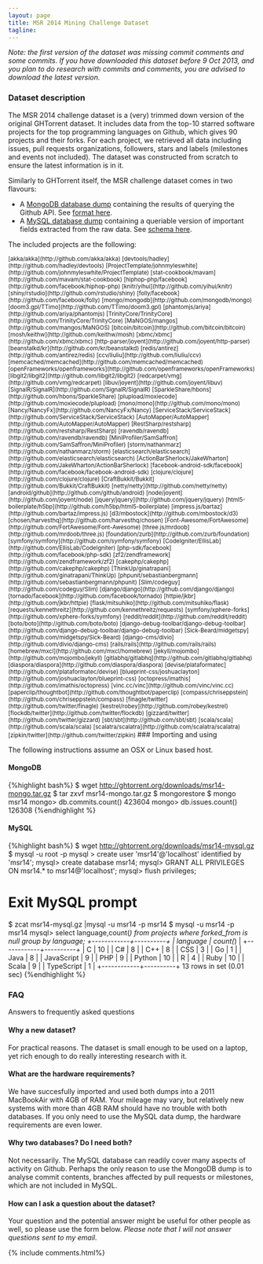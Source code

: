 ```yaml
---
layout: page
title: MSR 2014 Mining Challenge Dataset 
tagline: 
---
```


*Note: the first version of the dataset was missing commit comments and some
commits. If you have downloaded this dataset before 9 Oct 2013, and you plan to
do research with commits and comments, you are advised to download the latest version.*

### Dataset description

The MSR 2014 challenge dataset is a (very) trimmed down version of the original
GHTorrent dataset. It includes data from the top-10 starred software projects
for the top programming languages on Github, which gives 90 projects and their
forks. For each project, we retrieved all data including issues, pull requests
organizations, followers, stars and labels (milestones and events not
included). The dataset was constructed from scratch to ensure the latest
information is in it.

Similarly to GHTorrent itself, the MSR challenge dataset comes in two flavours:

* A [MongoDB database dump](http://ghtorrent.org/downloads/msr14-mongo.tar.gz) containing the results of querying the Github API. See [format here](mongo.html).
* A [MySQL database dump](http://ghtorrent.org/downloads/msr14-mysql.gz) containing a queriable version of important fields extracted from the raw data. See [schema here](relational.html).

The included projects are the following:

<small>
[akka/akka](http://github.com/akka/akka)
[devtools/hadley](http://github.com/hadley/devtools)
[ProjectTemplate/johnmyleswhite](http://github.com/johnmyleswhite/ProjectTemplate)
[stat-cookbook/mavam](http://github.com/mavam/stat-cookbook)
[hiphop-php/facebook](http://github.com/facebook/hiphop-php)
[knitr/yihui](http://github.com/yihui/knitr)
[shiny/rstudio](http://github.com/rstudio/shiny)
[folly/facebook](http://github.com/facebook/folly)
[mongo/mongodb](http://github.com/mongodb/mongo)
[doom3.gpl/TTimo](http://github.com/TTimo/doom3.gpl)
[phantomjs/ariya](http://github.com/ariya/phantomjs)
[TrinityCore/TrinityCore](http://github.com/TrinityCore/TrinityCore)
[MaNGOS/mangos](http://github.com/mangos/MaNGOS)
[bitcoin/bitcoin](http://github.com/bitcoin/bitcoin)
[mosh/keithw](http://github.com/keithw/mosh)
[xbmc/xbmc](http://github.com/xbmc/xbmc)
[http-parser/joyent](http://github.com/joyent/http-parser)
[beanstalkd/kr](http://github.com/kr/beanstalkd)
[redis/antirez](http://github.com/antirez/redis)
[ccv/liuliu](http://github.com/liuliu/ccv)
[memcached/memcached](http://github.com/memcached/memcached)
[openFrameworks/openframeworks](http://github.com/openframeworks/openFrameworks)
[libgit2/libgit2](http://github.com/libgit2/libgit2)
[redcarpet/vmg](http://github.com/vmg/redcarpet)
[libuv/joyent](http://github.com/joyent/libuv)
[SignalR/SignalR](http://github.com/SignalR/SignalR)
[SparkleShare/hbons](http://github.com/hbons/SparkleShare)
[plupload/moxiecode](http://github.com/moxiecode/plupload)
[mono/mono](http://github.com/mono/mono)
[Nancy/NancyFx](http://github.com/NancyFx/Nancy)
[ServiceStack/ServiceStack](http://github.com/ServiceStack/ServiceStack)
[AutoMapper/AutoMapper](http://github.com/AutoMapper/AutoMapper)
[RestSharp/restsharp](http://github.com/restsharp/RestSharp)
[ravendb/ravendb](http://github.com/ravendb/ravendb)
[MiniProfiler/SamSaffron](http://github.com/SamSaffron/MiniProfiler)
[storm/nathanmarz](http://github.com/nathanmarz/storm)
[elasticsearch/elasticsearch](http://github.com/elasticsearch/elasticsearch)
[ActionBarSherlock/JakeWharton](http://github.com/JakeWharton/ActionBarSherlock)
[facebook-android-sdk/facebook](http://github.com/facebook/facebook-android-sdk)
[clojure/clojure](http://github.com/clojure/clojure)
[CraftBukkit/Bukkit](http://github.com/Bukkit/CraftBukkit)
[netty/netty](http://github.com/netty/netty)
[android/github](http://github.com/github/android)
[node/joyent](http://github.com/joyent/node)
[jquery/jquery](http://github.com/jquery/jquery)
[html5-boilerplate/h5bp](http://github.com/h5bp/html5-boilerplate)
[impress.js/bartaz](http://github.com/bartaz/impress.js)
[d3/mbostock](http://github.com/mbostock/d3)
[chosen/harvesthq](http://github.com/harvesthq/chosen)
[Font-Awesome/FortAwesome](http://github.com/FortAwesome/Font-Awesome)
[three.js/mrdoob](http://github.com/mrdoob/three.js)
[foundation/zurb](http://github.com/zurb/foundation)
[symfony/symfony](http://github.com/symfony/symfony)
[CodeIgniter/EllisLab](http://github.com/EllisLab/CodeIgniter)
[php-sdk/facebook](http://github.com/facebook/php-sdk)
[zf2/zendframework](http://github.com/zendframework/zf2)
[cakephp/cakephp](http://github.com/cakephp/cakephp)
[ThinkUp/ginatrapani](http://github.com/ginatrapani/ThinkUp)
[phpunit/sebastianbergmann](http://github.com/sebastianbergmann/phpunit)
[Slim/codeguy](http://github.com/codeguy/Slim)
[django/django](http://github.com/django/django)
[tornado/facebook](http://github.com/facebook/tornado)
[httpie/jkbr](http://github.com/jkbr/httpie)
[flask/mitsuhiko](http://github.com/mitsuhiko/flask)
[requests/kennethreitz](http://github.com/kennethreitz/requests)
[symfony/xphere-forks](http://github.com/xphere-forks/symfony)
[reddit/reddit](http://github.com/reddit/reddit)
[boto/boto](http://github.com/boto/boto)
[django-debug-toolbar/django-debug-toolbar](http://github.com/django-debug-toolbar/django-debug-toolbar)
[Sick-Beard/midgetspy](http://github.com/midgetspy/Sick-Beard)
[django-cms/divio](http://github.com/divio/django-cms)
[rails/rails](http://github.com/rails/rails)
[homebrew/mxcl](http://github.com/mxcl/homebrew)
[jekyll/mojombo](http://github.com/mojombo/jekyll)
[gitlabhq/gitlabhq](http://github.com/gitlabhq/gitlabhq)
[diaspora/diaspora](http://github.com/diaspora/diaspora)
[devise/plataformatec](http://github.com/plataformatec/devise)
[blueprint-css/joshuaclayton](http://github.com/joshuaclayton/blueprint-css)
[octopress/imathis](http://github.com/imathis/octopress)
[vinc.cc/vinc](http://github.com/vinc/vinc.cc)
[paperclip/thoughtbot](http://github.com/thoughtbot/paperclip)
[compass/chriseppstein](http://github.com/chriseppstein/compass)
[finagle/twitter](http://github.com/twitter/finagle)
[kestrel/robey](http://github.com/robey/kestrel)
[flockdb/twitter](http://github.com/twitter/flockdb)
[gizzard/twitter](http://github.com/twitter/gizzard)
[sbt/sbt](http://github.com/sbt/sbt)
[scala/scala](http://github.com/scala/scala)
[scalatra/scalatra](http://github.com/scalatra/scalatra)
[zipkin/twitter](http://github.com/twitter/zipkin)
</small>
### Importing and using

The following instructions assume an OSX or Linux based host.

#### MongoDB

{%highlight bash%}
$ wget http://ghtorrent.org/downloads/msr14-mongo.tar.gz
$ tar zxvf msr14-mongo.tar.gz
$ mongorestore
$ mongo msr14
mongo> db.commits.count()
423604
mongo> db.issues.count()
126308
{%endhighlight %}

#### MySQL

{%highlight bash%}
$ wget http://ghtorrent.org/downloads/msr14-mysql.gz
$ mysql -u root -p
mysql > create user 'msr14'@'localhost' identified by 'msr14';
mysql> create database msr14;
mysql> GRANT ALL PRIVILEGES ON msr14.* to msr14@'localhost';
mysql> flush privileges;
# Exit MySQL prompt
$ zcat msr14-mysql.gz |mysql -u msr14 -p msr14
$ mysql -u msr14 -p msr14
mysql> select language,count(*) from projects where forked_from is null group by language;
+------------+----------+
| language   | count(*) |
+------------+----------+
| C          |       10 |
| C#         |        8 |
| C++        |        8 |
| CSS        |        3 |
| Go         |        1 |
| Java       |        8 |
| JavaScript |        9 |
| PHP        |        9 |
| Python     |       10 |
| R          |        4 |
| Ruby       |       10 |
| Scala      |        9 |
| TypeScript |        1 |
+------------+----------+
13 rows in set (0.01 sec)
{%endhighlight %}

### FAQ

Answers to frequently asked questions

#### Why a new dataset?

For practical reasons. The dataset is small enough to be used on a laptop,
yet rich enough to do really interesting research with it.

#### What are the hardware requirements?

We have succesfully imported and used both dumps into a 2011 MacBookAir with 4GB
of RAM. Your mileage may vary, but relatively new systems with more than 4GB RAM should have no trouble with both databases. If you only need to use the MySQL data dump, the hardware requirements are even lower.

#### Why two databases? Do I need both?

Not necessarily. The MySQL database can readily cover many aspects of activity
on Github. Perhaps the only reason to use the MongoDB dump is to analyse commit contents, branches affected by pull requests or milestones, which are not included in MySQL.

#### How can I ask a question about the dataset? 

Your question and the potential answer might be useful for other people as well,
so please use the form below. *Please note that I will not answer
questions sent to my email.*

{% include comments.html%}
    
